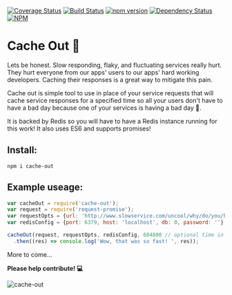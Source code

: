 [![Coverage Status](https://coveralls.io/repos/github/brantstuns/cache-out/badge.svg?branch=master)](https://coveralls.io/github/brantstuns/cache-out?branch=master)
[![Build Status](https://travis-ci.org/brantstuns/cache-out.svg?branch=master)](https://travis-ci.org/brantstuns/cache-out)
[![npm version](https://badge.fury.io/js/cache-out.svg)](https://badge.fury.io/js/cache-out)
[![Dependency Status](https://david-dm.org/brantstuns/cache-out.svg)](https://david-dm.org/boennemann/badges)
[![NPM](https://nodei.co/npm/cache-out.png?downloads=true&downloadRank=true&stars=true)](https://nodei.co/npm/cache-out/)
# Cache Out 💸

Lets be honest. Slow responding, flaky, and fluctuating services really hurt. They hurt everyone from our apps' users to our apps' hard working developers. Caching their responses is a great way to mitigate this pain. 

Cache out is simple tool to use in place of your service requests that will cache service responses for a specified time so all your users don't have to have a bad day because one of your services is having a bad day 🤠. 

It is backed by Redis so you will have to have a Redis instance running for this work! It also uses ES6 and supports promises!

## Install:
```
npm i cache-out
```

## Example useage:
```javascript
var cacheOut = require('cache-out');
var request = require('request-promise');
var requestOpts = {url: 'http://www.slowservice.com/uncool/why/do/you/have/to/be/that/way', method: 'GET'};
var redisConfig = {port: 6379, host: 'localhost', db: 0, password: ''}; // Must follow this format to work: https://github.com/luin/ioredis/blob/master/API.md#new-redisport-host-options

cacheOut(request, requestOpts, redisConfig, 604800 // optional time in seconds to cache response)
  .then((res) => console.log('Wow, that was so fast! ', res));
```

More to come...

**Please help contribute! 💻**

![cache-out](http://i.giphy.com/3oz8xZGfHArTvh99YI.gif)
